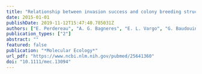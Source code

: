 ```yaml
---
title: "Relationship between invasion success and colony breeding structure in a subterranean termite"
date: 2015-01-01
publishDate: 2019-11-12T15:47:40.785031Z
authors: ["E. Perdereau", "A. G. Bagneres", "E. L. Vargo", "G. Baudouin", "Y. Xu", "P. Labadie", "S. Dupont", "F. Dedeine"]
publication_types: ["2"]
abstract: ""
featured: false
publication: "*Molecular Ecology*"
url_pdf: "https://www.ncbi.nlm.nih.gov/pubmed/25641360"
doi: "10.1111/mec.13094"
---
```


